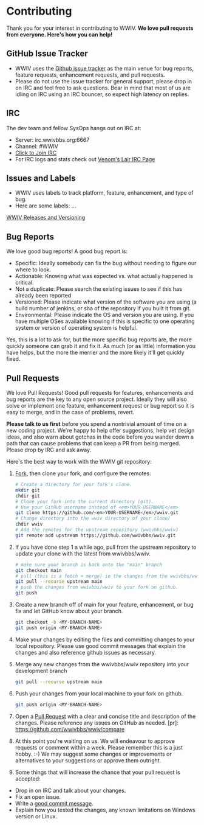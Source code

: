# Contributing

Thank you for your interest in contributing to WWIV. 
<strong>We love pull requests from everyone. Here's how you can help!</strong>

## GitHub Issue Tracker

* WWIV uses the [Github issue tracker](https://github.com/wwivbbs/wwiv/issues) as the main venue for
bug reports, feature requests, enhancement requests, and pull requests.
* Please do not use the issue tracker for general support, please drop in on 
IRC and feel free to ask questions.  Bear in mind that most of us are idling
on IRC using an IRC bouncer, so expect high latency on replies.

## IRC

The dev team and fellow SysOps hangs out on IRC at:

* Server: irc.wwivbbs.org:6667
* Channel: #WWIV
* <a href="irc://irc.wwivbbs.org:6667/wwiv">Click to Join IRC</a>
* For IRC logs and stats check out [Venom's Lair IRC Page](http://venomslair.com/irc.php)

## Issues and Labels

* WWIV uses labels to track platform, feature, enhancement, and type of bug. 
* Here are some labels:
...

[WWIV Releases and Versioning](http://wwivbbs.readthedocs.org/en/latest/Development/wwiv_releases_and_versioning/)

## Bug Reports

We love good bug reports!  A good bug report is:
* Specific: Ideally somebody can fix the bug without needing to figure our where to look.  
* Actionable: Knowing what was expected vs. what actually happened is critical.
* Not a duplicate: Please search the existing issues to see if this has already been reported
* Versioned: Please indicate what version of the software you are using (a build number of jenkins, or sha of the repository if you built it from git.
* Environmental: Please indicate the OS and version you are using.  If you have multiple OSes available knowing if this is specific to one operating system or version of operating system is helpful.

Yes, this is a lot to ask for, but the more specific bug reports are, the more quickly someone can grab it and fix it.  As much (or as little) information you have helps, but the more the merrier and the more likely it'll get quickly fixed.

## Pull Requests

We love Pull Requests! Good pull requests for features, enhancements and bug reports are the key to any open source project. Ideally they will also solve or implement one feature, enhancement request or bug report so it is easy to merge, and in the case of problems, revert. 

<strong>Please talk to us first</strong> before you spend a nontrivial amount of time on a new coding project.  We're happy to help offer suggestions, help vet design ideas, and also warn about gotchas in the code before you wander down a path that can cause problems that can keep a PR from being merged.  Please drop by IRC and ask away.

Here's the best way to work with the WWIV git repository:

1. [Fork](https://help.github.com/articles/fork-a-repo/), then clone your fork, and configure the remotes:
    
    ```bash
    # Create a directory for your fork's clone.
    mkdir git
    chdir git
    # Clone your fork into the current directory (git).
    # Use your GitHub username instead of <em>YOUR-USERNAME</em>
    git clone https://github.com/<em>YOUR-USERNAME</em>/wwiv.git
    # Change directory into the wwiv directory of your clone/
    chdir wwiv
    # Add the remotes for the upstream repository (wwivbbs/wwiv)
    git remote add upstream https://github.com/wwivbbs/wwiv.git
    ```
    
2. If you have done step 1 a while ago, pull from the upstream repository to update your clone with the latest from wwivbbs/wwiv.
    ```bash
    # make sure your branch is back onto the "main" branch
    git checkout main
    # pull (this is a fetch + merge) in the changes from the wwivbbs/wwiv repository.
    git pull --recurse upstream main
    # push the changes from wwivbbs/wwiv to your fork on github.
    git push
    ```
    
3. Create a new branch off of main for your feature, enhancement, or bug fix and let GitHub know about your branch.

    ```bash
    git checkout -b <MY-BRANCH-NAME>
    git push origin <MY-BRANCH-NAME>
    ```    

4. Make your changes by editing the files and committing changes to your local repository.  Please use good commit messages that explain the changes and also reference github issues as necessary.

5. Merge any new changes from the wwivbbs/wwiv repository into your development branch

    ```bash
    git pull --recurse upstream main
    ```    
    
6. Push your changes from your local machine to your fork on github.

    ```bash
    git push origin <MY-BRANCH-NAME>
    ```
    
7. Open a [Pull Request](https://help.github.com/articles/using-pull-requests/) with a clear and concise
   title and description of the changes.  Please reference any issues on GitHub as needed. 
   [pr]: https://github.com/wwivbbs/wwiv/compare

8. At this point you're waiting on us. We will endeavour to approve requests or comment within a week.
Please remember this is a just hobby. :-) We may suggest
some changes or improvements or alternatives to your suggestions or approve them outright.

9. Some things that will increase the chance that your pull request is accepted:

* Drop in on IRC and talk about your changes.
* Fix an open issue.
* Write a [good commit message][commit].
* Explain how you tested the changes, any known limitations on Windows version or Linux.

[commit]: http://tbaggery.com/2008/04/19/a-note-about-git-commit-messages.html
